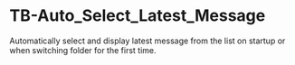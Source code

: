 # TB-Auto_Select_Latest_Message
Automatically select and display latest message from the list on startup or when switching folder for the first time.
